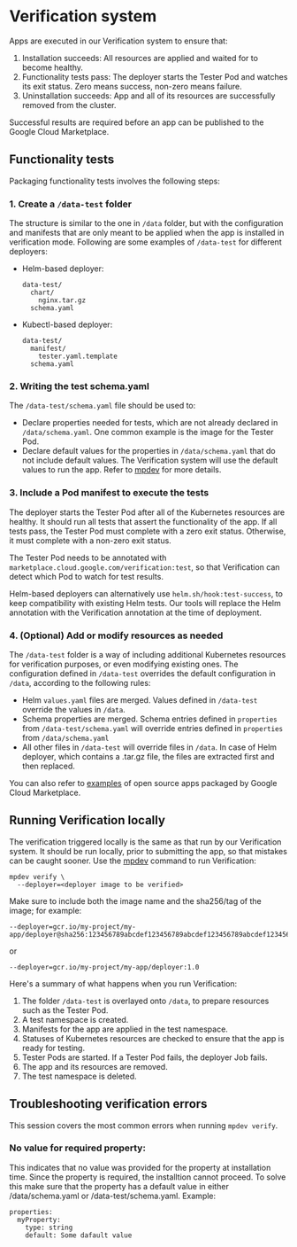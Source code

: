 # Verification system

Apps are executed in our Verification system to ensure that:

1. Installation succeeds: All resources are applied and waited for to become healthy.
1. Functionality tests pass: The deployer starts the Tester Pod and watches its exit status. Zero means
success, non-zero means failure.
1. Uninstallation succeeds: App and all of its resources are successfully removed from the cluster.

Successful results are required before an app can be published to the Google Cloud Marketplace.

## Functionality tests

Packaging functionality tests involves the following steps:

### 1. Create a `/data-test` folder

The structure is similar to the one in `/data` folder, but with the configuration and manifests that
are only meant to be applied when the app is installed in verification mode. Following are some
examples of `/data-test` for different deployers:

* Helm-based deployer:

    ```
    data-test/
      chart/
        nginx.tar.gz
      schema.yaml
    ```

* Kubectl-based deployer:

    ```
    data-test/
      manifest/
        tester.yaml.template
      schema.yaml
    ```

### 2. Writing the test schema.yaml

The `/data-test/schema.yaml` file should be used to:

* Declare properties needed for tests, which are not already declared in `/data/schema.yaml`. One 
common example is the image for the Tester Pod.
* Declare default values for the properties in `/data/schema.yaml` that do not include default values.
The Verification system will use the default values to run the app. Refer to [mpdev](https://github.com/GoogleCloudPlatform/marketplace-k8s-app-tools/blob/master/docs/mpdev-references.md#smoke-test-an-application)
for more details.

### 3. Include a Pod manifest to execute the tests

The deployer starts the Tester Pod after all of the Kubernetes resources are healthy. It should run all
tests that assert the functionality of the app. If all tests pass, the Tester Pod must complete
with a zero exit status. Otherwise, it must complete with a non-zero exit status.

The Tester Pod needs to be annotated with `marketplace.cloud.google.com/verification:test`, so that
Verification can detect which Pod to watch for test results.

Helm-based deployers can alternatively use `helm.sh/hook:test-success`, to keep compatibility with
existing Helm tests. Our tools will replace the Helm annotation with the Verification annotation at
the time of deployment.

### 4. (Optional) Add or modify resources as needed

The `/data-test` folder is a way of including additional Kubernetes resources for verification purposes,
or even modifying existing ones. The configuration defined in `/data-test` overrides the default configuration
in `/data`, according to the following rules:

+  Helm `values.yaml` files are merged. Values defined in `/data-test`
   override the values in `/data`.
+  Schema properties are merged. Schema entries defined in `properties` from
   `/data-test/schema.yaml` will override entries defined in `properties`
   from `/data/schema.yaml`
+  All other files in `/data-test` will override files in `/data`. In case of Helm deployer, which
   contains a .tar.gz file, the files are extracted first and then replaced.

You can also refer to [examples](https://github.com/GoogleCloudPlatform/click-to-deploy/tree/master/k8s) of open source apps packaged by Google Cloud Marketplace.

## Running Verification locally

The verification triggered locally is the same as that run by our Verification system. It should be run
locally, prior to submitting the app, so that mistakes can be caught sooner. Use the [mpdev](https://github.com/GoogleCloudPlatform/marketplace-k8s-app-tools/blob/master/docs/mpdev-references.md#smoke-test-an-application) command to run Verification:

```
mpdev verify \
  --deployer=<deployer image to be verified>
```

Make sure to include both the image name and the sha256/tag of the image; for example:

```
--deployer=gcr.io/my-project/my-app/deployer@sha256:123456789abcdef123456789abcdef123456789abcdef123456789abcdef1234
```

or

```
--deployer=gcr.io/my-project/my-app/deployer:1.0
```

Here's a summary of what happens when you run Verification:

1. The folder `/data-test` is overlayed onto `/data`, to prepare resources such as the Tester Pod.
1. A test namespace is created.
1. Manifests for the app are applied in the test namespace.
1. Statuses of Kubernetes resources are checked to ensure that the app is ready for testing.
1. Tester Pods are started. If a Tester Pod fails, the deployer Job fails.
1. The app and its resources are removed.
1. The test namespace is deleted.

## Troubleshooting verification errors

This session covers the most common errors when running `mpdev verify`.

### No value for required property: <propertyName>

This indicates that no value was provided for the property at installation time. Since the property is required, the installtion cannot proceed. To solve this make sure that the property has a default value in either /data/schema.yaml or /data-test/schema.yaml. Example:

```
properties:
  myProperty:
    type: string
    default: Some dafault value
```
